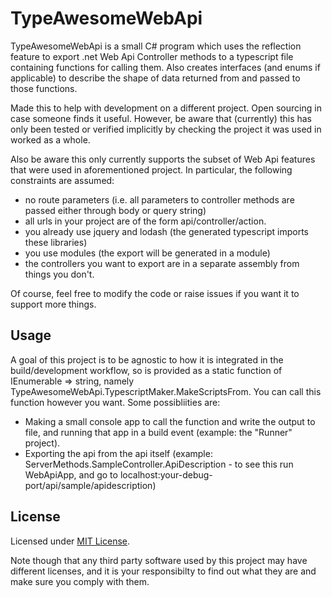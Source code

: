 TypeAwesomeWebApi
=================

TypeAwesomeWebApi is a small C# program which uses the reflection feature to export .net Web Api Controller methods to a typescript file containing functions for calling them.
Also creates interfaces (and enums if applicable) to describe the shape of data returned from and passed to those functions.

Made this to help with development on a different project. Open sourcing in case someone finds it useful. However, be aware that (currently) this has only 
been tested or verified implicitly by checking the project it was used in worked as a whole.

Also be aware this only currently supports the subset of Web Api features that were used in aforementioned project. In particular, the following constraints are assumed:
* no route parameters (i.e. all parameters to controller methods are passed either through body or query string)
* all urls in your project are of the form api/controller/action.
* you already use jquery and lodash (the generated typescript imports these libraries)
* you use modules (the export will be generated in a module)
* the controllers you want to export are in a separate assembly from things you don't.

Of course, feel free to modify the code or raise issues if you want it to support more things.

## Usage

A goal of this project is to be agnostic to how it is integrated in the build/development workflow, so is provided as a 
static function of IEnumerable<Assembly> => string, namely TypeAwesomeWebApi.TypescriptMaker.MakeScriptsFrom. 
You can call this function however you want. Some possibliities are:

* Making a small console app to call the function and write the output to file, and running that app in a build event (example: the "Runner" project).
* Exporting the api from the api itself (example: ServerMethods.SampleController.ApiDescription - to see this run WebApiApp, and go to localhost:your-debug-port/api/sample/apidescription) 

## License

Licensed under [MIT License](https://opensource.org/licenses/MIT).

Note though that any third party software used by this project may have different licenses, and it is your responsibilty to find out what they are and make sure you comply with them.